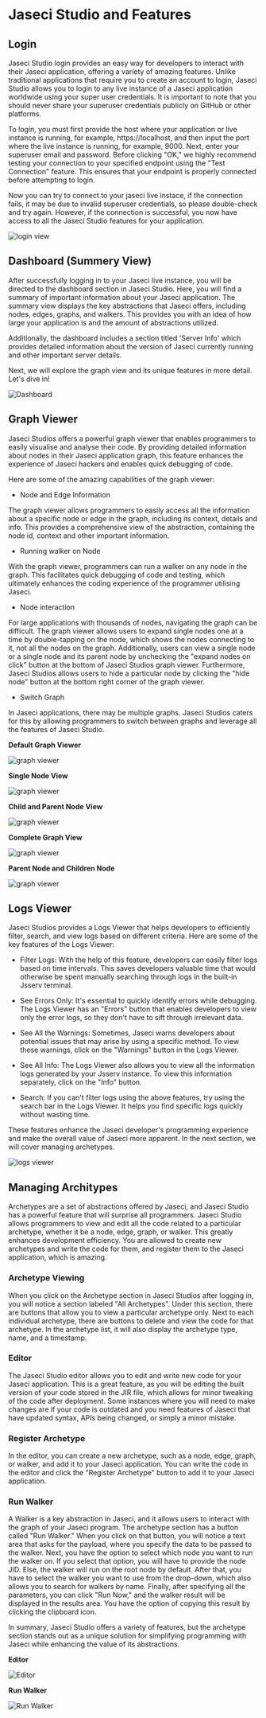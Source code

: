 # Jaseci Studio and Features

## Login

Jaseci Studio login provides an easy way for developers to interact with their Jaseci application, offering a variety of amazing features. Unlike traditional applications that require you to create an account to login, Jaseci Studio allows you to login to any live instance of a Jaseci application worldwide using your super user credentials. It is important to note that you should never share your superuser credentials publicly on GitHub or other platforms.

To login, you must first provide the host where your application or live instance is running, for example, https://localhost, and then input the port where the live instance is running, for example, 9000. Next, enter your superuser email and password. Before clicking "OK," we highly recommend testing your connection to your specified endpoint using the "Test Connection" feature. This ensures that your endpoint is properly connected before attempting to login.

Now you can try to connect to your jaseci live instace, if the connection fails, it may be due to invalid superuser credentials, so please double-check and try again. However, if the connection is successful, you now have access to all the Jaseci Studio features for your application.

![login view](images/login.png)

## Dashboard (Summery View)

After successfully logging in to your Jaseci live instance, you will be directed to the dashboard section in Jaseci Studio. Here, you will find a summary of important information about your Jaseci application. The summary view displays the key abstractions that Jaseci offers, including nodes, edges, graphs, and walkers. This provides you with an idea of how large your application is and the amount of abstractions utilized.

Additionally, the dashboard includes a section titled 'Server Info' which provides detailed information about the version of Jaseci currently running and other important server details.

Next, we will explore the graph view and its unique features in more detail. Let's dive in!

![Dashboard](images/summary_view.png)

## Graph Viewer

Jaseci Studios offers a powerful graph viewer that enables programmers to easily visualise and analyse their code. By providing detailed information about nodes in their Jaseci application graph, this feature enhances the experience of Jaseci hackers and enables quick debugging of code.

Here are some of the amazing capabilities of the graph viewer:

- Node and Edge Information

The graph viewer allows programmers to easily access all the information about a specific node or edge in the graph, including its context, details and info. This provides a comprehensive view of the abstraction, containing the node id, context and other important information.

- Running walker on Node

With the graph viewer, programmers can run a walker on any node in the graph. This facilitates quick debugging of code and testing, which ultimately enhances the coding experience of the programmer utilising Jaseci.

- Node interaction

For large applications with thousands of nodes, navigating the graph can be difficult. The graph viewer allows users to expand single nodes one at a time by double-tapping on the node, which shows the nodes connecting to it, not all the nodes on the graph. Additionally, users can view a single node or a single node and its parent node by unchecking the "expand nodes on click" button at the bottom of Jaseci Studios graph viewer. Furthermore, Jaseci Studios allows users to hide a particular node by clicking the "hide node" button at the bottom right corner of the graph viewer.

- Switch Graph

In Jaseci applications, there may be multiple graphs. Jaseci Studios caters for this by allowing programmers to switch between graphs and leverage all the features of Jaseci Studio.

**Default Graph Viewer**

![graph viewer](images/graph_viewer.png)

**Single Node View**

![graph viewer](images/viewer1.png)

**Child and Parent Node View**

![graph viewer](images/viewer2.png)

**Complete Graph View**

![graph viewer](images/viewer3.png)

**Parent Node and Children Node**

![graph viewer](images/viewer4.png)

## Logs Viewer

Jaseci Studios provides a Logs Viewer that helps developers to efficiently filter, search, and view logs based on different criteria. Here are some of the key features of the Logs Viewer:

* Filter Logs: With the help of this feature, developers can easily filter logs based on time intervals. This saves developers valuable time that would otherwise be spent manually searching through logs in the built-in Jsserv terminal.

* See Errors Only: It's essential to quickly identify errors while debugging. The Logs Viewer has an "Errors" button that enables developers to view only the error logs, so they don't have to sift through irrelevant data.

* See All the Warnings: Sometimes, Jaseci warns developers about potential issues that may arise by using a specific method. To view these warnings, click on the "Warnings" button in the Logs Viewer.

* See All Info: The Logs Viewer also allows you to view all the information logs generated by your Jsserv instance. To view this information separately, click on the "Info" button.

* Search: If you can't filter logs using the above features, try using the search bar in the Logs Viewer. It helps you find specific logs quickly without wasting time.

These features enhance the Jaseci developer's programming experience and make the overall value of Jaseci more apparent. In the next section, we will cover managing archetypes.

![logs viewer](images/logs_viewer.png)


## Managing Architypes

Archetypes are a set of abstractions offered by Jaseci, and Jaseci Studio has a powerful feature that will surprise all programmers. Jaseci Studio allows programmers to view and edit all the code related to a particular archetype, whether it be a node, edge, graph, or walker. This greatly enhances development efficiency. You are allowed to create new archetypes and write the code for them, and register them to the Jaseci application, which is amazing.


### Archetype Viewing

When you click on the Archetype section in Jaseci Studios after logging in, you will notice a section labeled "All Archetypes". Under this section, there are buttons that allow you to view a particular archetype only. Next to each individual archetype, there are buttons to delete and view the code for that archetype. In the archetype list, it will also display the archetype type, name, and a timestamp.


### Editor

The Jaseci Studio editor allows you to edit and write new code for your Jaseci application. This is a great feature, as you will be editing the built version of your code stored in the JIR file, which allows for minor tweaking of the code after deployment. Some instances where you will need to make changes are if your code is outdated and you need features of Jaseci that have updated syntax, APIs being changed, or simply a minor mistake.

### Register Archetype

In the editor, you can create a new archetype, such as a node, edge, graph, or walker, and add it to your Jaseci application. You can write the code in the editor and click the "Register Archetype" button to add it to your Jaseci application.

### Run Walker

A Walker is a key abstraction in Jaseci, and it allows users to interact with the graph of your Jaseci program. The archetype section has a button called "Run Walker." When you click on that button, you will notice a text area that asks for the payload, where you specify the data to be passed to the walker. Next, you have the option to select which node you want to run the walker on. If you select that option, you will have to provide the node JID. Else, the walker will run on the root node by default. After that, you have to select the walker you want to use from the drop-down, which also allows you to search for walkers by name. Finally, after specifying all the parameters, you can click "Run Now," and the walker result will be displayed in the results area. You have the option of copying this result by clicking the clipboard icon.

In summary, Jaseci Studio offers a variety of features, but the archetype section stands out as a unique solution for simplifying programming with Jaseci while enhancing the value of its abstractions.

**Editor**

![Editor](images/architype1.png)

**Run Walker**

![Run Walker](images/architype2.png)